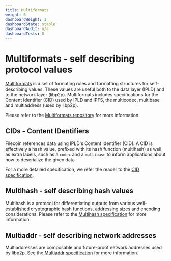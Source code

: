 ```yaml
---
title: Multiformats
weight: 6
dashboardWeight: 1
dashboardState: stable
dashboardAudit: n/a
dashboardTests: 0
---
```


# Multiformats - self describing protocol values

[Multiformats](https://multiformats.io/) is a set of formating rules and formatting structures for self-describing values. These values are useful both to the data layer (IPLD) and to the network layer (libp2p). Multiformats includes specifications for the Content Identifier (CID) used by IPLD and IPFS, the multicodec, multibase and multiaddress (used by libp2p).

Please refer to the [Multiformats repository](https://github.com/multiformats) for more information.

## CIDs - Content IDentifiers

Filecoin references data using IPLD's Content Identifier (CID).
A CID is effectively a hash value, prefixed with its hash function (multihash) as well as extra labels, such as a `codec` and a `multibase` to inform applications about how to deserialize the given data.

For a more detailed specification, we refer the reader to the
[CID specification](https://github.com/multiformats/cid).

## Multihash - self describing hash values

Multihash is a protocol for differentiating outputs from various well-established cryptographic hash functions, addressing sizes and encoding considerations. Please refer to the [Multihash specification](https://github.com/multiformats/multihash) for more information.

## Multiaddr - self describing network addresses

Multiaddresses are composable and future-proof network addresses used by libp2p. See the [Multiaddr specification](https://github.com/multiformats/multiaddr) for more information.
